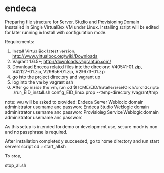endeca
======

Preparing file structure for Server, Studio and Provisioning Domain Insatalled in Single VirtualBox VM under Linux.
Installing script will be edited for later running in Install with configuration mode.

Requirements:

1. Install VirtualBox latest version; http://www.virtualbox.org/wiki/Downloads 
2. Vagrant 1.6.5+; http://downloads.vagrantup.com/
3. Download Endeca related files into the directory:
	V40541-01.zip, V42127-01.zip, V29856-01.zip, V29673-01.zip
4. go into the project directory and 
	vagrant up
5. log into the vm by
	vagrant ssh
6. After go inside the vm, run
	cd $HOME/EID/Installers/eidOrch/orchScripts
	./run_EID_install.sh config_EID_linux.prop --temp-directory /vagrant/tmp

note: you will be asked to provided:
	Endeca Server Weblogic domain administrator username and password
	Endeca Studio Weblogic domain administrator username and password
	Provisioing Service Weblogic domain administrator username and password

As this setup is intended for demo or development use, secure mode is non and no passphrase is required.

After installation completedly succeeded, go to home directory and run start servers script
cd ~
start_all.sh

To stop,

stop_all.sh
